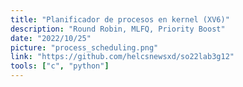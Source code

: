 ```yaml
---
title: "Planificador de procesos en kernel (XV6)"
description: "Round Robin, MLFQ, Priority Boost"
date: "2022/10/25"
picture: "process_scheduling.png"
link: "https://github.com/helcsnewsxd/so22lab3g12"
tools: ["c", "python"]
---
```

